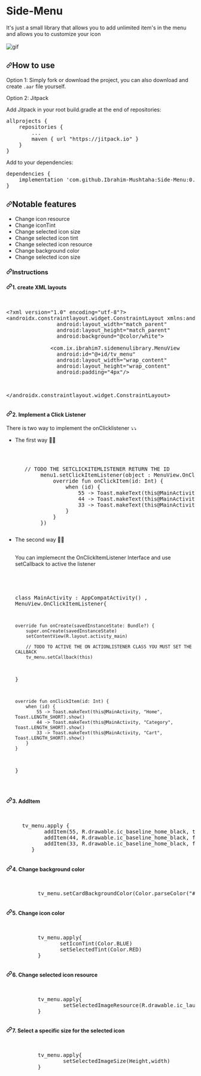 # Side-Menu
It's just a small library that allows you to add unlimited item's in the menu and allows you to customize your icon<br><br>
![gif](https://user-images.githubusercontent.com/63853553/105636779-91c7b880-5e72-11eb-824d-2e76d9a7a0a4.gif)
<h2><a id="user-content-how-to-use" class="anchor" aria-hidden="true" href="#how-to-use"><svg class="octicon octicon-link" viewBox="0 0 16 16" version="1.1" width="16" height="16" aria-hidden="true"><path fill-rule="evenodd" d="M7.775 3.275a.75.75 0 001.06 1.06l1.25-1.25a2 2 0 112.83 2.83l-2.5 2.5a2 2 0 01-2.83 0 .75.75 0 00-1.06 1.06 3.5 3.5 0 004.95 0l2.5-2.5a3.5 3.5 0 00-4.95-4.95l-1.25 1.25zm-4.69 9.64a2 2 0 010-2.83l2.5-2.5a2 2 0 012.83 0 .75.75 0 001.06-1.06 3.5 3.5 0 00-4.95 0l-2.5 2.5a3.5 3.5 0 004.95 4.95l1.25-1.25a.75.75 0 00-1.06-1.06l-1.25 1.25a2 2 0 01-2.83 0z"></path></svg></a>How to use</h2>
<p>Option 1: Simply fork or download the project, you can also download and create <code>.aar</code> file yourself.</p>
<p>Option 2: Jitpack</p>
<p>Add Jitpack in your root build.gradle at the end of repositories:</p>
<div class="highlight highlight-source-groovy"><pre>allprojects {
    repositories {
        <span class="pl-k">..</span>.
        maven { url <span class="pl-s"><span class="pl-pds">"</span>https://jitpack.io<span class="pl-pds">"</span></span> }
    }
}</pre></div>

<p>Add to your dependencies:</p>
<div class="highlight highlight-source-groovy"><pre>dependencies {
    <span class="pl-s"><span class="pl-pds"></span>implementation 'com.github.Ibrahim-Mushtaha:Side-Menu:0.3'</span>
}</pre></div>

<h2><a id="user-content-notable-features" class="anchor" aria-hidden="true" href="#notable-features"><svg class="octicon octicon-link" viewBox="0 0 16 16" version="1.1" width="16" height="16" aria-hidden="true"><path fill-rule="evenodd" d="M7.775 3.275a.75.75 0 001.06 1.06l1.25-1.25a2 2 0 112.83 2.83l-2.5 2.5a2 2 0 01-2.83 0 .75.75 0 00-1.06 1.06 3.5 3.5 0 004.95 0l2.5-2.5a3.5 3.5 0 00-4.95-4.95l-1.25 1.25zm-4.69 9.64a2 2 0 010-2.83l2.5-2.5a2 2 0 012.83 0 .75.75 0 001.06-1.06 3.5 3.5 0 00-4.95 0l-2.5 2.5a3.5 3.5 0 004.95 4.95l1.25-1.25a.75.75 0 00-1.06-1.06l-1.25 1.25a2 2 0 01-2.83 0z"></path></svg></a>Notable features</h2>
<ul>
<li>Change icon resource</li>
<li>Change iconTint</li>
<li>Change selected icon size</li>
<li>Change selected icon tint</li>
<li>Change selected icon resource</li>
<li>Change background color</li>
<li>Change selected icon size</li>
</ul>

<h3><a id="user-content-instructions" class="anchor" aria-hidden="true" href="#instructions"><svg class="octicon octicon-link" viewBox="0 0 16 16" version="1.1" width="16" height="16" aria-hidden="true"><path fill-rule="evenodd" d="M7.775 3.275a.75.75 0 001.06 1.06l1.25-1.25a2 2 0 112.83 2.83l-2.5 2.5a2 2 0 01-2.83 0 .75.75 0 00-1.06 1.06 3.5 3.5 0 004.95 0l2.5-2.5a3.5 3.5 0 00-4.95-4.95l-1.25 1.25zm-4.69 9.64a2 2 0 010-2.83l2.5-2.5a2 2 0 012.83 0 .75.75 0 001.06-1.06 3.5 3.5 0 00-4.95 0l-2.5 2.5a3.5 3.5 0 004.95 4.95l1.25-1.25a.75.75 0 00-1.06-1.06l-1.25 1.25a2 2 0 01-2.83 0z"></path></svg></a>Instructions</h3>
<h4><a id="user-content-1-create-xml-layouts" class="anchor" aria-hidden="true" href="#1-create-xml-layouts"><svg class="octicon octicon-link" viewBox="0 0 16 16" version="1.1" width="16" height="16" aria-hidden="true"><path fill-rule="evenodd" d="M7.775 3.275a.75.75 0 001.06 1.06l1.25-1.25a2 2 0 112.83 2.83l-2.5 2.5a2 2 0 01-2.83 0 .75.75 0 00-1.06 1.06 3.5 3.5 0 004.95 0l2.5-2.5a3.5 3.5 0 00-4.95-4.95l-1.25 1.25zm-4.69 9.64a2 2 0 010-2.83l2.5-2.5a2 2 0 012.83 0 .75.75 0 001.06-1.06 3.5 3.5 0 00-4.95 0l-2.5 2.5a3.5 3.5 0 004.95 4.95l1.25-1.25a.75.75 0 00-1.06-1.06l-1.25 1.25a2 2 0 01-2.83 0z"></path></svg></a>1. create XML layouts</h4>
<br>
<div class="highlight highlight-source-java"><pre><span class="pl-k">&lt;</span><span class="pl-k">?</span>xml version<span class="pl-k">=</span><span class="pl-s"><span class="pl-pds">"</span>1.0<span class="pl-pds">"</span></span> encoding<span class="pl-k">=</span><span class="pl-s"><span class="pl-pds">"</span>utf-8<span class="pl-pds">"</span></span><span class="pl-k">?</span><span class="pl-k">&gt;</span>
<span class="pl-k">&lt;</span><span class="pl-smi">androidx.constraintlayout.widget.ConstraintLayout</span> xmlns<span class="pl-k">:</span>android<span class="pl-k">=</span><span class="pl-s"><span class="pl-pds">"</span>http://schemas.android.com/apk/res/android<span class="pl-pds">"</span></span>
                android<span class="pl-k">:</span>layout_width<span class="pl-k">=</span><span class="pl-s"><span class="pl-pds">"</span>match_parent<span class="pl-pds">"</span></span>
                android<span class="pl-k">:</span>layout_height<span class="pl-k">=</span><span class="pl-s"><span class="pl-pds">"</span>match_parent<span class="pl-pds">"</span></span>
                android<span class="pl-k">:</span>background<span class="pl-k">=</span><span class="pl-s"><span class="pl-pds">"</span>@color/white<span class="pl-pds">"</span></span><span class="pl-k">&gt;</span>
  <span class="pl-k">
              &lt;</span><span class="pl-smi">com.ix.ibrahim7.sidemenulibrary.MenuView</span><br>                android<span class="pl-k">:</span>id<span class="pl-k">=</span><span class="pl-s"><span class="pl-pds">"</span>@+id/tv_menu<span class="pl-pds">"</span></span>
                android<span class="pl-k">:</span>layout_width<span class="pl-k">=</span><span class="pl-s"><span class="pl-pds">"</span>wrap_content<span class="pl-pds">"</span></span>
                android<span class="pl-k">:</span>layout_height<span class="pl-k">=</span><span class="pl-s"><span class="pl-pds">"</span>wrap_content<span class="pl-pds">"</span></span>
                android<span class="pl-k">:</span>padding<span class="pl-k">=</span><span class="pl-s"><span class="pl-pds">"</span>4px<span class="pl-pds">"</span></span><span class="pl-k">/</span><span class="pl-k">&gt;
                </span>

<span class="pl-k">&lt;</span><span class="pl-k">/</span><span class="pl-smi">androidx.constraintlayout.widget.ConstraintLayout</span><span class="pl-k">&gt;</span></pre></div>

<h4><a id="user-content-2-implement-a-view-renderer" class="anchor" aria-hidden="true" href="#2-implement-a-view-renderer"><svg class="octicon octicon-link" viewBox="0 0 16 16" version="1.1" width="16" height="16" aria-hidden="true"><path fill-rule="evenodd" d="M7.775 3.275a.75.75 0 001.06 1.06l1.25-1.25a2 2 0 112.83 2.83l-2.5 2.5a2 2 0 01-2.83 0 .75.75 0 00-1.06 1.06 3.5 3.5 0 004.95 0l2.5-2.5a3.5 3.5 0 00-4.95-4.95l-1.25 1.25zm-4.69 9.64a2 2 0 010-2.83l2.5-2.5a2 2 0 012.83 0 .75.75 0 001.06-1.06 3.5 3.5 0 00-4.95 0l-2.5 2.5a3.5 3.5 0 004.95 4.95l1.25-1.25a.75.75 0 00-1.06-1.06l-1.25 1.25a2 2 0 01-2.83 0z"></path></svg></a>2. Implement a Click Listener</h4>
<p>There is two way to implement the onClicklistener ⤵⤵</p>
<ul>
<li>
<div>
The first way 🔰🔰<br><br>
<pre><p> 
   // TODO THE SETCLICKITEMLISTENER RETURN THE ID
        menu1.setClickItemListener(object : MenuView.OnClickItemListener {
            override fun onClickItem(id: Int) {
                when (id) {
                    55 -> Toast.makeText(this@MainActivity, "Home", Toast.LENGTH_SHORT).show()
                    44 -> Toast.makeText(this@MainActivity, "Category", Toast.LENGTH_SHORT).show()
                    33 -> Toast.makeText(this@MainActivity, "Cart", Toast.LENGTH_SHORT).show()
                }
            }
        })
</p></pre>
</div>
</li>
<li>
<div>
The second way 🔰🔰<br><br>
<p>You can implemecnt the OnClickItemListener Interface and use setCallback to active the listener</p>
<pre><p>

class MainActivity : AppCompatActivity() , MenuView.OnClickItemListener{

    override fun onCreate(savedInstanceState: Bundle?) {
        super.onCreate(savedInstanceState)
        setContentView(R.layout.activity_main)
        
        // TODO TO ACTIVE THE ON ACTIONLISTENER CLASS YOU MUST SET THE CALLBACK
        tv_menu.setCallback(this)

}

    override fun onClickItem(id: Int) {
        when (id) {
            55 -> Toast.makeText(this@MainActivity, "Home", Toast.LENGTH_SHORT).show()
            44 -> Toast.makeText(this@MainActivity, "Category", Toast.LENGTH_SHORT).show()
            33 -> Toast.makeText(this@MainActivity, "Cart", Toast.LENGTH_SHORT).show()
        }
    }
}

</p></pre>
</div>
</li>
</ul>
<h4><a id="user-content-2-implement-a-view-renderer" class="anchor" aria-hidden="true" href="#2-implement-a-view-renderer"><svg class="octicon octicon-link" viewBox="0 0 16 16" version="1.1" width="16" height="16" aria-hidden="true"><path fill-rule="evenodd" d="M7.775 3.275a.75.75 0 001.06 1.06l1.25-1.25a2 2 0 112.83 2.83l-2.5 2.5a2 2 0 01-2.83 0 .75.75 0 00-1.06 1.06 3.5 3.5 0 004.95 0l2.5-2.5a3.5 3.5 0 00-4.95-4.95l-1.25 1.25zm-4.69 9.64a2 2 0 010-2.83l2.5-2.5a2 2 0 012.83 0 .75.75 0 001.06-1.06 3.5 3.5 0 00-4.95 0l-2.5 2.5a3.5 3.5 0 004.95 4.95l1.25-1.25a.75.75 0 00-1.06-1.06l-1.25 1.25a2 2 0 01-2.83 0z"></path></svg></a>3. AddItem</h4>
<pre><p> 
     tv_menu.apply {
            addItem(55, R.drawable.ic_baseline_home_black, true)
            addItem(44, R.drawable.ic_baseline_home_black, false)
            addItem(33, R.drawable.ic_baseline_home_black, false)
        }
</p></pre>

<h4><a id="user-content-2-implement-a-view-renderer" class="anchor" aria-hidden="true" href="#2-implement-a-view-renderer"><svg class="octicon octicon-link" viewBox="0 0 16 16" version="1.1" width="16" height="16" aria-hidden="true"><path fill-rule="evenodd" d="M7.775 3.275a.75.75 0 001.06 1.06l1.25-1.25a2 2 0 112.83 2.83l-2.5 2.5a2 2 0 01-2.83 0 .75.75 0 00-1.06 1.06 3.5 3.5 0 004.95 0l2.5-2.5a3.5 3.5 0 00-4.95-4.95l-1.25 1.25zm-4.69 9.64a2 2 0 010-2.83l2.5-2.5a2 2 0 012.83 0 .75.75 0 001.06-1.06 3.5 3.5 0 00-4.95 0l-2.5 2.5a3.5 3.5 0 004.95 4.95l1.25-1.25a.75.75 0 00-1.06-1.06l-1.25 1.25a2 2 0 01-2.83 0z"></path></svg></a>4. Change background color</h4>
<pre><p>
          tv_menu.setCardBackgroundColor(Color.parseColor("#181C23"))
</p></pre>


<h4><a id="user-content-2-implement-a-view-renderer" class="anchor" aria-hidden="true" href="#2-implement-a-view-renderer"><svg class="octicon octicon-link" viewBox="0 0 16 16" version="1.1" width="16" height="16" aria-hidden="true"><path fill-rule="evenodd" d="M7.775 3.275a.75.75 0 001.06 1.06l1.25-1.25a2 2 0 112.83 2.83l-2.5 2.5a2 2 0 01-2.83 0 .75.75 0 00-1.06 1.06 3.5 3.5 0 004.95 0l2.5-2.5a3.5 3.5 0 00-4.95-4.95l-1.25 1.25zm-4.69 9.64a2 2 0 010-2.83l2.5-2.5a2 2 0 012.83 0 .75.75 0 001.06-1.06 3.5 3.5 0 00-4.95 0l-2.5 2.5a3.5 3.5 0 004.95 4.95l1.25-1.25a.75.75 0 00-1.06-1.06l-1.25 1.25a2 2 0 01-2.83 0z"></path></svg></a>5. Change icon color</h4>
<pre><p>
          tv_menu.apply{
                 setIconTint(Color.BLUE)
                 setSelectedTint(Color.RED)
          }    
</p></pre>

<h4><a id="user-content-2-implement-a-view-renderer" class="anchor" aria-hidden="true" href="#2-implement-a-view-renderer"><svg class="octicon octicon-link" viewBox="0 0 16 16" version="1.1" width="16" height="16" aria-hidden="true"><path fill-rule="evenodd" d="M7.775 3.275a.75.75 0 001.06 1.06l1.25-1.25a2 2 0 112.83 2.83l-2.5 2.5a2 2 0 01-2.83 0 .75.75 0 00-1.06 1.06 3.5 3.5 0 004.95 0l2.5-2.5a3.5 3.5 0 00-4.95-4.95l-1.25 1.25zm-4.69 9.64a2 2 0 010-2.83l2.5-2.5a2 2 0 012.83 0 .75.75 0 001.06-1.06 3.5 3.5 0 00-4.95 0l-2.5 2.5a3.5 3.5 0 004.95 4.95l1.25-1.25a.75.75 0 00-1.06-1.06l-1.25 1.25a2 2 0 01-2.83 0z"></path></svg></a>6. Change selected icon resource</h4>
<pre><p>
          tv_menu.apply{
                  setSelectedImageResource(R.drawable.ic_launch))
          }
</p></pre>

<h4><a id="user-content-2-implement-a-view-renderer" class="anchor" aria-hidden="true" href="#2-implement-a-view-renderer"><svg class="octicon octicon-link" viewBox="0 0 16 16" version="1.1" width="16" height="16" aria-hidden="true"><path fill-rule="evenodd" d="M7.775 3.275a.75.75 0 001.06 1.06l1.25-1.25a2 2 0 112.83 2.83l-2.5 2.5a2 2 0 01-2.83 0 .75.75 0 00-1.06 1.06 3.5 3.5 0 004.95 0l2.5-2.5a3.5 3.5 0 00-4.95-4.95l-1.25 1.25zm-4.69 9.64a2 2 0 010-2.83l2.5-2.5a2 2 0 012.83 0 .75.75 0 001.06-1.06 3.5 3.5 0 00-4.95 0l-2.5 2.5a3.5 3.5 0 004.95 4.95l1.25-1.25a.75.75 0 00-1.06-1.06l-1.25 1.25a2 2 0 01-2.83 0z"></path></svg></a>7. Select a specific size for the selected icon</h4>
<pre><p>
          tv_menu.apply{
                  setSelectedImageSize(Height,width)
          }
</p></pre>

